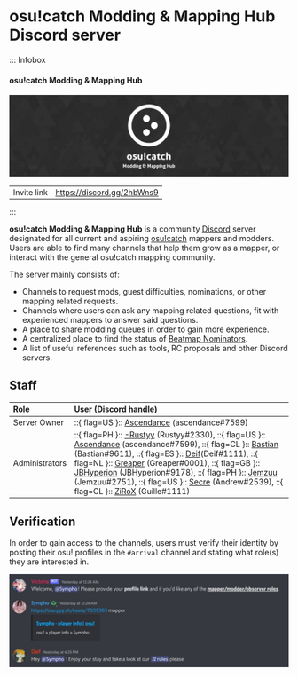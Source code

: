# osu!catch Modding & Mapping Hub Discord server

::: Infobox

<!-- lint ignore heading-increment -->

#### osu!catch Modding & Mapping Hub

![Server banner](img/banner.jpg "osu!catch Modding & Mapping Hub server banner, designed by Greaper")

|  |  |
| :-- | :-- |
| Invite link | <https://discord.gg/2hbWns9> |

:::

**osu!catch Modding & Mapping Hub** is a community [Discord](https://discord.com) server designated for all current and aspiring [osu!catch](/wiki/Game_mode/osu!catch) mappers and modders. Users are able to find many channels that help them grow as a mapper, or interact with the general osu!catch mapping community.

The server mainly consists of:

- Channels to request mods, guest difficulties, nominations, or other mapping related requests.
- Channels where users can ask any mapping related questions, fit with experienced mappers to answer said questions.
- A place to share modding queues in order to gain more experience.
- A centralized place to find the status of [Beatmap Nominators](/wiki/People/The_Team/Beatmap_Nominators).
- A list of useful references such as tools, RC proposals and other Discord servers.

## Staff

| Role | User (Discord handle) |
| :-- | :-- |
| Server Owner | ::{ flag=US }:: [Ascendance](https://osu.ppy.sh/users/2931883) (ascendance#7599) |
| Administrators | ::{ flag=PH }:: [-Rustyy](https://osu.ppy.sh/users/16355636) (Rustyy#2330), ::{ flag=US }:: [Ascendance](https://osu.ppy.sh/users/2931883) (ascendance#7599), ::{ flag=CL }:: [Bastian](https://osu.ppy.sh/users/6345176) (Bastian#9611), ::{ flag=ES }:: [Deif](https://osu.ppy.sh/users/318565)(Deif#1111), ::{ flag=NL }:: [Greaper](https://osu.ppy.sh/users/2369776) (Greaper#0001), ::{ flag=GB }:: [JBHyperion](https://osu.ppy.sh/users/4879508) (JBHyperion#9178), ::{ flag=PH }:: [Jemzuu](https://osu.ppy.sh/users/7890134) (Jemzuu#2751), ::{ flag=US }:: [Secre](https://osu.ppy.sh/users/2306637) (Andrew#2539), ::{ flag=CL }:: [ZiRoX](https://osu.ppy.sh/users/200768) (Guille#1111) |

## Verification

In order to gain access to the channels, users must verify their identity by posting their osu! profiles in the `#arrival` channel and stating what role(s) they are interested in.

![Authentication process](img/auth.jpg "When joining the server, users will post their osu! profile and ask for a certain role, and an administrator will edit their profiles accordingly")
